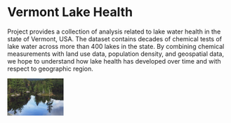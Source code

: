 # Vermont Lake Health
Project provides a collection of analysis related to lake water health in the state of Vermont, USA. The dataset contains decades of chemical tests of lake water across more than 400 lakes in the state. By combining chemical measurements with land use data, population density, and geospatial data, we hope to understand how lake health has developed over time and with respect to geographic region.

<img src="image.jpg" width="128"/>
